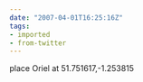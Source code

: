 ```yaml
---
date: "2007-04-01T16:25:16Z"
tags:
- imported
- from-twitter
---
```

place Oriel at 51.751617,-1.253815
